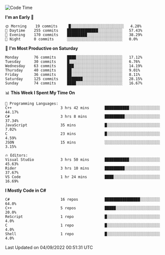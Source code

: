 <!--START_SECTION:waka-->
![Code Time](http://img.shields.io/badge/Code%20Time-813%20hrs%2052%20mins-blue)

**I'm an Early 🐤** 

```text
🌞 Morning    19 commits     █░░░░░░░░░░░░░░░░░░░░░░░░   4.28% 
🌆 Daytime    255 commits    ██████████████░░░░░░░░░░░   57.43% 
🌃 Evening    170 commits    █████████░░░░░░░░░░░░░░░░   38.29% 
🌙 Night      0 commits      ░░░░░░░░░░░░░░░░░░░░░░░░░   0.0%

```
📅 **I'm Most Productive on Saturday** 

```text
Monday       76 commits     ████░░░░░░░░░░░░░░░░░░░░░   17.12% 
Tuesday      30 commits     █░░░░░░░░░░░░░░░░░░░░░░░░   6.76% 
Wednesday    63 commits     ███░░░░░░░░░░░░░░░░░░░░░░   14.19% 
Thursday     40 commits     ██░░░░░░░░░░░░░░░░░░░░░░░   9.01% 
Friday       36 commits     ██░░░░░░░░░░░░░░░░░░░░░░░   8.11% 
Saturday     125 commits    ███████░░░░░░░░░░░░░░░░░░   28.15% 
Sunday       74 commits     ████░░░░░░░░░░░░░░░░░░░░░   16.67%

```


📊 **This Week I Spent My Time On** 

```text
💬 Programming Languages: 
C++                      3 hrs 42 mins       ███████████░░░░░░░░░░░░░░   44.17% 
C#                       3 hrs 8 mins        █████████░░░░░░░░░░░░░░░░   37.34% 
JavaScript               35 mins             █░░░░░░░░░░░░░░░░░░░░░░░░   7.02% 
C                        23 mins             █░░░░░░░░░░░░░░░░░░░░░░░░   4.59% 
JSON                     15 mins             ░░░░░░░░░░░░░░░░░░░░░░░░░   3.15%

🔥 Editors: 
Visual Studio            3 hrs 50 mins       ███████████░░░░░░░░░░░░░░   45.63% 
Rider                    3 hrs 10 mins       █████████░░░░░░░░░░░░░░░░   37.67% 
VS Code                  1 hr 24 mins        ████░░░░░░░░░░░░░░░░░░░░░   16.69%

```

**I Mostly Code in C#** 

```text
C#                       16 repos            ████████████████░░░░░░░░░   64.0% 
C++                      5 repos             █████░░░░░░░░░░░░░░░░░░░░   20.0% 
ReScript                 1 repo              █░░░░░░░░░░░░░░░░░░░░░░░░   4.0% 
C                        1 repo              █░░░░░░░░░░░░░░░░░░░░░░░░   4.0% 
Shell                    1 repo              █░░░░░░░░░░░░░░░░░░░░░░░░   4.0%

```



 Last Updated on 04/09/2022 00:51:31 UTC
<!--END_SECTION:waka-->
